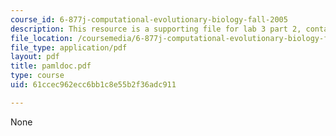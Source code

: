 ```yaml
---
course_id: 6-877j-computational-evolutionary-biology-fall-2005
description: This resource is a supporting file for lab 3 part 2, contains PAML documentation.
file_location: /coursemedia/6-877j-computational-evolutionary-biology-fall-2005/61ccec962ecc6bb1c8e55b2f36adc911_pamldoc.pdf
file_type: application/pdf
layout: pdf
title: pamldoc.pdf
type: course
uid: 61ccec962ecc6bb1c8e55b2f36adc911

---
```

None